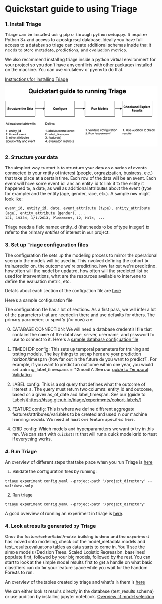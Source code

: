 # Quickstart guide to using Triage

### 1. Install Triage

Triage can be installed using pip or through python setup.py. It requires Python 3+ and access to a postgresql database. Ideally you have full access to a databse so triage can create additional schemas inside that it needs to store metadata, predictions, and evaluation metrics.

We also recommend installing triage inside a python virtual environment for your project so you don't have any conflicts with other packages installed on the machine. You can use virutalenv or pyenv to do that.

[Instructions for installing Triage](https://github.com/dssg/triage/blob/master/README.rst) 

![workflow](images/quickstart.png "Triage Workflow")

### 2. Structure your data

The simplest way to start is to structure your data as a series of events connected to your entity of interest (people, orgnazization, business, etc.) that take place at a certain time. Each row of the data will be an event. Each event will have some event_id, and an entity_id to link it to the entity it happened to, a date, as well as additional attributes about the event (type for example) and the entity (age, gender, race, etc.). A sample row might look like:

```
event_id, entity_id, date, event_attribute (type), entity_attribute (age), entity_attribute (gender), ...
121, 19334, 1/1/2013, Placement, 12, Male, ...
```

Triage needs a field named entity_id (that needs to be of type integer) to refer to the primary *entities* of interest in our project. 

### 3. Set up Triage configuration files

The configuration file sets up the modeling process to mirror the operational scenario the models will be used in. This involved defining the cohort to train/predict on, the outcome we're predicting, how far out we're predicting, how often will the model be updated, how often will the predicted list be used for interventions, what are the resources available to intervene to define the evaluation metric, etc.

Details about each section of the configration file are [here](https://github.com/dssg/triage/tree/master/example/config)

Here's a [sample configuration file](sample_config.yaml)

The configuration file has a lot of sections. As a first pass, we will infer a lot of the parameters that are needed in there and use defaults for others. The primary parameters to specify (for now) are:

0. DATABASE CONNECTION: We will need a database credential file that contains the name of the database, server, username, and password to use to connect to it. Here's a [sample database configuation file](database.yaml)

1. TIMECHOP config: This sets up temporal parameters for training and testing models. The key things to set up here are your prediction horizon/timespan (how  far out in the future do you want to predict?). For example, if you want to predict an outcome within one year, you would set training_label_timespans = '12month'. See our [guide to Temporal Validation](https://dssg.github.io/triage/experiments/temporal-validation/)

2. LABEL config: This is a sql query that defines what the outcome of interest is. The query must return two columns: entity_id and outcome, based on a given as_of_date and label_timespan. See our (guide to Labels)[https://dssg.github.io/triage/experiments/cohort-labels/]

3. FEATURE config: This is where we define different aggregate features/attributes/variables to be created and used in our machine learning models. We need at least one feature specified here.
    
4. GRID config: Which models and hyperparameters we want to try in this run. We can start with `quickstart` that will run a quick model grid to rtest if everything works.

### 4. Run Triage

An overview of different steps that take place when you run Triage is [here](https://dssg.github.io/triage/experiments/algorithm/)

1. Validate the configuration files by running: 
```
triage experiment config.yaml --project-path '/project_directory' --validate-only
```

2. Run triage

```
triage experiment config.yaml --project-path '/project_directory'
```
A good overview of running an experiment in triage is [here](https://dssg.github.io/triage/experiments/running/).


### 4. Look at results generated by Triage

Once the feature/cohor/label/matrix building is done and the experiment has moved onto modeling, check out the model_metadata.models and test_results.evaluations tables as data starts to come in. You'll see the simple models (Decision Trees, Scaled Logistic Regression, baselines) populate first, followed by your big models, followed by the rest. You can start to look at the simple model results first to get a handle on what basic classifiers can do for your feature space while you wait for the Random Forests to run.

An overview of the tables created by triage and what's in them is [here](https://dssg.github.io/triage/dirtyduck/docs/ml_governance/)

We can either look at results directly in the database (test_results schema) or use audition by installing jupyter notebook. [Overview of model selection](https://dssg.github.io/triage/dirtyduck/docs/audition/)

